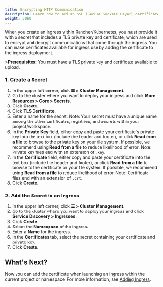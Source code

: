 ```yaml
---
title: Encrypting HTTP Communication
description: Learn how to add an SSL (Secure Sockets Layer) certificate or TLS (Transport Layer Security) certificate
weight: 3060
---
```


When you create an ingress within Rancher/Kubernetes, you must provide it with a secret that includes a TLS private key and certificate, which are used to encrypt and decrypt communications that come through the ingress. You can make certificates available for ingress use by adding the certificate to the ingress deployment.

\>**Prerequisites:** You must have a TLS private key and certificate available to upload.

### 1. Create a Secret


1. In the upper left corner, click **☰ \> Cluster Management**.
1. Go to the cluster where you want to deploy your ingress and click **More Resources \> Core \> Secrets**.
1. Click **Create**.
1. Click **TLS Certificate**.
1. Enter a name for the secret. Note: Your secret must have a unique name among the other certificates, registries, and secrets within your project/workspace.
1. In the **Private Key** field, either copy and paste your certificate's private key into the text box (include the header and footer), or click **Read from a file** to browse to the private key on your file system. If possible, we recommend using **Read from a file** to reduce likelihood of error. Note: Private key files end with an extension of `.key`.
1. In the **Certificate** field, either copy and paste your certificate into the text box (include the header and footer), or click **Read from a file** to browse to the certificate on your file system. If possible, we recommend using **Read from a file** to reduce likelihood of error. Note: Certificate files end with an extension of `.crt`.
1. Click **Create**.

### 2. Add the Secret to an Ingress

1. In the upper left corner, click **☰ \> Cluster Management**.
1. Go to the cluster where you want to deploy your ingress and click **Service Discovery \> Ingresses**.
1. Click **Create**.
1. Select the **Namespace** of the ingress.
1. Enter a **Name** for the ingress.
1. In the **Certificates** tab, select the secret containing your certificate and private key.
1. Click **Create**.

## What's Next?

Now you can add the certificate when launching an ingress within the current project or namespace. For more information, see [Adding Ingress](https://rancher.com/docs/rancher/v2.6/en/k8s-in-rancher/load-balancers-and-ingress/ingress/).
